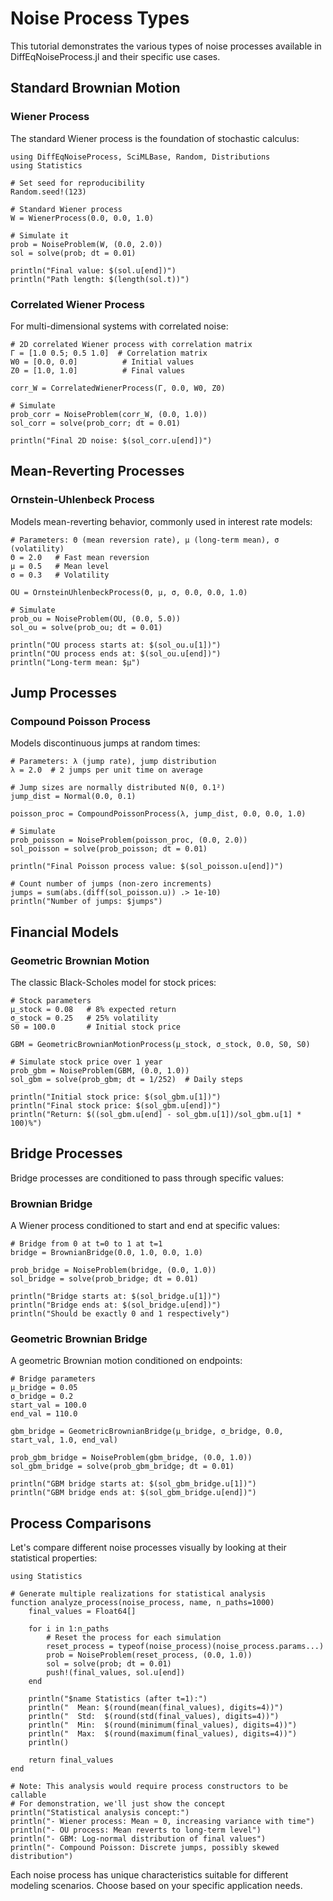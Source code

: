 # Noise Process Types

This tutorial demonstrates the various types of noise processes available in DiffEqNoiseProcess.jl and their specific use cases.

## Standard Brownian Motion

### Wiener Process

The standard Wiener process is the foundation of stochastic calculus:

```@example noise_types
using DiffEqNoiseProcess, SciMLBase, Random, Distributions
using Statistics

# Set seed for reproducibility
Random.seed!(123)

# Standard Wiener process
W = WienerProcess(0.0, 0.0, 1.0)

# Simulate it
prob = NoiseProblem(W, (0.0, 2.0))
sol = solve(prob; dt = 0.01)

println("Final value: $(sol.u[end])")
println("Path length: $(length(sol.t))")
```

### Correlated Wiener Process

For multi-dimensional systems with correlated noise:

```@example noise_types
# 2D correlated Wiener process with correlation matrix
Γ = [1.0 0.5; 0.5 1.0]  # Correlation matrix
W0 = [0.0, 0.0]          # Initial values  
Z0 = [1.0, 1.0]          # Final values

corr_W = CorrelatedWienerProcess(Γ, 0.0, W0, Z0)

# Simulate
prob_corr = NoiseProblem(corr_W, (0.0, 1.0))
sol_corr = solve(prob_corr; dt = 0.01)

println("Final 2D noise: $(sol_corr.u[end])")
```

## Mean-Reverting Processes

### Ornstein-Uhlenbeck Process

Models mean-reverting behavior, commonly used in interest rate models:

```@example noise_types
# Parameters: Θ (mean reversion rate), μ (long-term mean), σ (volatility)
Θ = 2.0   # Fast mean reversion
μ = 0.5   # Mean level
σ = 0.3   # Volatility

OU = OrnsteinUhlenbeckProcess(Θ, μ, σ, 0.0, 0.0, 1.0)

# Simulate
prob_ou = NoiseProblem(OU, (0.0, 5.0))
sol_ou = solve(prob_ou; dt = 0.01)

println("OU process starts at: $(sol_ou.u[1])")
println("OU process ends at: $(sol_ou.u[end])")
println("Long-term mean: $μ")
```

## Jump Processes

### Compound Poisson Process

Models discontinuous jumps at random times:

```@example noise_types
# Parameters: λ (jump rate), jump distribution
λ = 2.0  # 2 jumps per unit time on average

# Jump sizes are normally distributed N(0, 0.1²)
jump_dist = Normal(0.0, 0.1)

poisson_proc = CompoundPoissonProcess(λ, jump_dist, 0.0, 0.0, 1.0)

# Simulate
prob_poisson = NoiseProblem(poisson_proc, (0.0, 2.0))
sol_poisson = solve(prob_poisson; dt = 0.01)

println("Final Poisson process value: $(sol_poisson.u[end])")

# Count number of jumps (non-zero increments)
jumps = sum(abs.(diff(sol_poisson.u)) .> 1e-10)
println("Number of jumps: $jumps")
```

## Financial Models

### Geometric Brownian Motion

The classic Black-Scholes model for stock prices:

```@example noise_types
# Stock parameters
μ_stock = 0.08   # 8% expected return
σ_stock = 0.25   # 25% volatility
S0 = 100.0       # Initial stock price

GBM = GeometricBrownianMotionProcess(μ_stock, σ_stock, 0.0, S0, S0)

# Simulate stock price over 1 year
prob_gbm = NoiseProblem(GBM, (0.0, 1.0))
sol_gbm = solve(prob_gbm; dt = 1/252)  # Daily steps

println("Initial stock price: $(sol_gbm.u[1])")
println("Final stock price: $(sol_gbm.u[end])")
println("Return: $((sol_gbm.u[end] - sol_gbm.u[1])/sol_gbm.u[1] * 100)%")
```

## Bridge Processes

Bridge processes are conditioned to pass through specific values:

### Brownian Bridge

A Wiener process conditioned to start and end at specific values:

```@example noise_types
# Bridge from 0 at t=0 to 1 at t=1
bridge = BrownianBridge(0.0, 1.0, 0.0, 1.0)

prob_bridge = NoiseProblem(bridge, (0.0, 1.0))
sol_bridge = solve(prob_bridge; dt = 0.01)

println("Bridge starts at: $(sol_bridge.u[1])")
println("Bridge ends at: $(sol_bridge.u[end])")
println("Should be exactly 0 and 1 respectively")
```

### Geometric Brownian Bridge

A geometric Brownian motion conditioned on endpoints:

```@example noise_types
# Bridge parameters
μ_bridge = 0.05
σ_bridge = 0.2
start_val = 100.0
end_val = 110.0

gbm_bridge = GeometricBrownianBridge(μ_bridge, σ_bridge, 0.0, start_val, 1.0, end_val)

prob_gbm_bridge = NoiseProblem(gbm_bridge, (0.0, 1.0))
sol_gbm_bridge = solve(prob_gbm_bridge; dt = 0.01)

println("GBM bridge starts at: $(sol_gbm_bridge.u[1])")
println("GBM bridge ends at: $(sol_gbm_bridge.u[end])")
```

## Process Comparisons

Let's compare different noise processes visually by looking at their statistical properties:

```@example noise_types
using Statistics

# Generate multiple realizations for statistical analysis
function analyze_process(noise_process, name, n_paths=1000)
    final_values = Float64[]
    
    for i in 1:n_paths
        # Reset the process for each simulation
        reset_process = typeof(noise_process)(noise_process.params...)
        prob = NoiseProblem(reset_process, (0.0, 1.0))
        sol = solve(prob; dt = 0.01)
        push!(final_values, sol.u[end])
    end
    
    println("$name Statistics (after t=1):")
    println("  Mean: $(round(mean(final_values), digits=4))")
    println("  Std:  $(round(std(final_values), digits=4))")
    println("  Min:  $(round(minimum(final_values), digits=4))")
    println("  Max:  $(round(maximum(final_values), digits=4))")
    println()
    
    return final_values
end

# Note: This analysis would require process constructors to be callable
# For demonstration, we'll just show the concept
println("Statistical analysis concept:")
println("- Wiener process: Mean ≈ 0, increasing variance with time")
println("- OU process: Mean reverts to long-term level")  
println("- GBM: Log-normal distribution of final values")
println("- Compound Poisson: Discrete jumps, possibly skewed distribution")
```

Each noise process has unique characteristics suitable for different modeling scenarios. Choose based on your specific application needs.